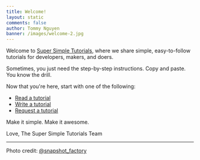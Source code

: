```yaml
---
title: Welcome!
layout: static
comments: false
author: Tommy Nguyen
banner: /images/welcome-2.jpg
---
```


Welcome to [Super Simple Tutorials](https://supersimpletutorials.com), where we share simple, easy-to-follow tutorials for developers, makers, and doers. 

Sometimes, you just need the step-by-step instructions. Copy and paste. You know the drill.

Now that you're here, start with one of the following:

* [Read a tutorial](/tutorials)
* [Write a tutorial](/write-a-tutorial)
* [Request a tutorial](/request)

Make it simple. Make it awesome.

Love,
The Super Simple Tutorials Team <i id="footer-heart" class="fa fa-heart" aria-hidden="true"></i>

---

Photo credit: [@snapshot_factory](https://unsplash.com/@snapshot_factory)
